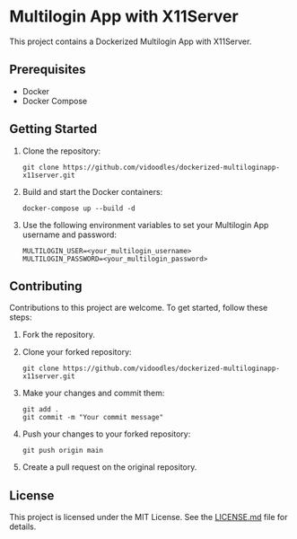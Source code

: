 # Multilogin App with X11Server

This project contains a Dockerized Multilogin App with X11Server.

## Prerequisites

- Docker
- Docker Compose

## Getting Started

1. Clone the repository:

    ```
    git clone https://github.com/vidoodles/dockerized-multiloginapp-x11server.git
    ```

2. Build and start the Docker containers:

    ```
    docker-compose up --build -d
    ```

3. Use the following environment variables to set your Multilogin App username and password:

    ```
    MULTILOGIN_USER=<your_multilogin_username>
    MULTILOGIN_PASSWORD=<your_multilogin_password>
    ```

## Contributing

Contributions to this project are welcome. To get started, follow these steps:

1. Fork the repository.

2. Clone your forked repository:

    ```
    git clone https://github.com/vidoodles/dockerized-multiloginapp-x11server.git
    ```

3. Make your changes and commit them:

    ```
    git add .
    git commit -m "Your commit message"
    ```

4. Push your changes to your forked repository:

    ```
    git push origin main
    ```

5. Create a pull request on the original repository.

## License

This project is licensed under the MIT License. See the [LICENSE.md](LICENSE.md) file for details.
